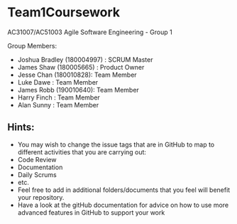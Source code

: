 # Team1Coursework
AC31007/AC51003 Agile Software Engineering - Group 1

Group Members:
- Joshua Bradley (180004997) : SCRUM Master
- James Shaw (180005665) : Product Owner
- Jesse Chan (180010828): Team Member
- Luke Dawe : Team Member
- James Robb (190010640): Team Member
- Harry Finch : Team Member
- Alan Sunny : Team Member

## Hints:
- You may wish to change the issue tags that are in GitHub to map to different activities that you are carrying out:
 - Code Review
 - Documentation
 - Daily Scrums
 - etc.
- Feel free to add in additional folders/documents that you feel will benefit your repository.
- Have a look at the gitHub documentation for advice on how to use more advanced features in GitHub to support your work
